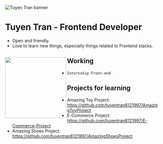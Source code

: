![Tuyen Tran banner](https://scontent.fsgn5-2.fna.fbcdn.net/v/t1.6435-9/134011750_1743805932464425_4133172586421511581_n.jpg?_nc_cat=105&ccb=1-3&_nc_sid=e3f864&_nc_ohc=BdUA7IbZ9gMAX_ZqNTm&_nc_ht=scontent.fsgn5-2.fna&oh=b7b5a4b5107764cb8aeb38ee42e48f0f&oe=60B6BC90)

# Tuyen Tran - Frontend Developer

- Open and friendly.
- Love to learn new things, especially things related to Frontend stacks.

## Working <a href="https://github.com/tuyentran8121997"><img align="left" width="auto" height="200" src="https://res.cloudinary.com/kimwy/image/upload/v1598840300/easyfrontend/programming_hgngx9.png"></a>

- `Internship Front-end`

## Projects for learning

- Amazing Toy Project: https://github.com/tuyentran8121997/AmazingToyProject
- E-Commerce Project: https://github.com/tuyentran8121997/E-Commerce-Project
- Amazing Shoes Project: https://github.com/tuyentran8121997/AmazingShoesProject


